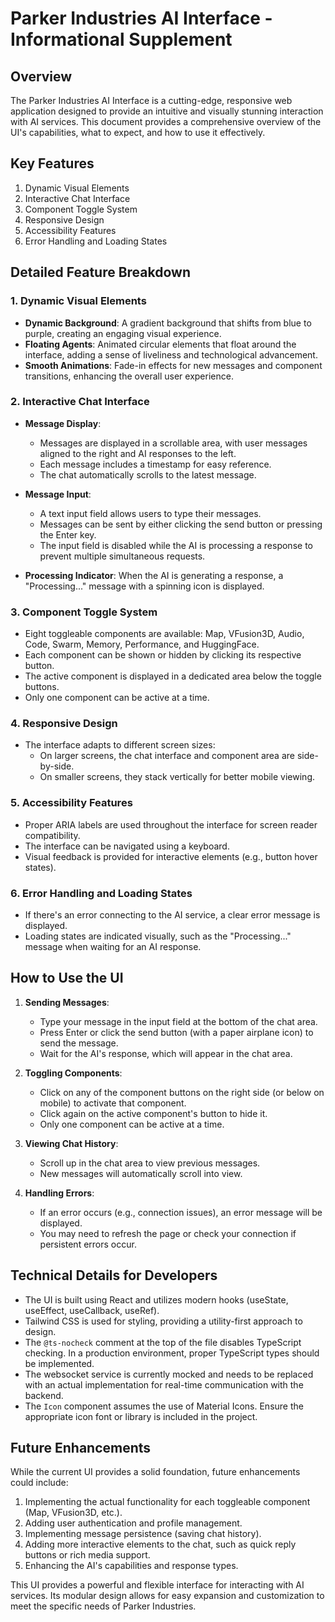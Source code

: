 # Parker Industries AI Interface - Informational Supplement

## Overview

The Parker Industries AI Interface is a cutting-edge, responsive web application designed to provide an intuitive and visually stunning interaction with AI services. This document provides a comprehensive overview of the UI's capabilities, what to expect, and how to use it effectively.

## Key Features

1. Dynamic Visual Elements
2. Interactive Chat Interface
3. Component Toggle System
4. Responsive Design
5. Accessibility Features
6. Error Handling and Loading States

## Detailed Feature Breakdown

### 1. Dynamic Visual Elements

- **Dynamic Background**: A gradient background that shifts from blue to purple, creating an engaging visual experience.
- **Floating Agents**: Animated circular elements that float around the interface, adding a sense of liveliness and technological advancement.
- **Smooth Animations**: Fade-in effects for new messages and component transitions, enhancing the overall user experience.

### 2. Interactive Chat Interface

- **Message Display**: 
  - Messages are displayed in a scrollable area, with user messages aligned to the right and AI responses to the left.
  - Each message includes a timestamp for easy reference.
  - The chat automatically scrolls to the latest message.

- **Message Input**:
  - A text input field allows users to type their messages.
  - Messages can be sent by either clicking the send button or pressing the Enter key.
  - The input field is disabled while the AI is processing a response to prevent multiple simultaneous requests.

- **Processing Indicator**: When the AI is generating a response, a "Processing..." message with a spinning icon is displayed.

### 3. Component Toggle System

- Eight toggleable components are available: Map, VFusion3D, Audio, Code, Swarm, Memory, Performance, and HuggingFace.
- Each component can be shown or hidden by clicking its respective button.
- The active component is displayed in a dedicated area below the toggle buttons.
- Only one component can be active at a time.

### 4. Responsive Design

- The interface adapts to different screen sizes:
  - On larger screens, the chat interface and component area are side-by-side.
  - On smaller screens, they stack vertically for better mobile viewing.

### 5. Accessibility Features

- Proper ARIA labels are used throughout the interface for screen reader compatibility.
- The interface can be navigated using a keyboard.
- Visual feedback is provided for interactive elements (e.g., button hover states).

### 6. Error Handling and Loading States

- If there's an error connecting to the AI service, a clear error message is displayed.
- Loading states are indicated visually, such as the "Processing..." message when waiting for an AI response.

## How to Use the UI

1. **Sending Messages**:
   - Type your message in the input field at the bottom of the chat area.
   - Press Enter or click the send button (with a paper airplane icon) to send the message.
   - Wait for the AI's response, which will appear in the chat area.

2. **Toggling Components**:
   - Click on any of the component buttons on the right side (or below on mobile) to activate that component.
   - Click again on the active component's button to hide it.
   - Only one component can be active at a time.

3. **Viewing Chat History**:
   - Scroll up in the chat area to view previous messages.
   - New messages will automatically scroll into view.

4. **Handling Errors**:
   - If an error occurs (e.g., connection issues), an error message will be displayed.
   - You may need to refresh the page or check your connection if persistent errors occur.

## Technical Details for Developers

- The UI is built using React and utilizes modern hooks (useState, useEffect, useCallback, useRef).
- Tailwind CSS is used for styling, providing a utility-first approach to design.
- The `@ts-nocheck` comment at the top of the file disables TypeScript checking. In a production environment, proper TypeScript types should be implemented.
- The websocket service is currently mocked and needs to be replaced with an actual implementation for real-time communication with the backend.
- The `Icon` component assumes the use of Material Icons. Ensure the appropriate icon font or library is included in the project.

## Future Enhancements

While the current UI provides a solid foundation, future enhancements could include:

1. Implementing the actual functionality for each toggleable component (Map, VFusion3D, etc.).
2. Adding user authentication and profile management.
3. Implementing message persistence (saving chat history).
4. Adding more interactive elements to the chat, such as quick reply buttons or rich media support.
5. Enhancing the AI's capabilities and response types.

This UI provides a powerful and flexible interface for interacting with AI services. Its modular design allows for easy expansion and customization to meet the specific needs of Parker Industries.
